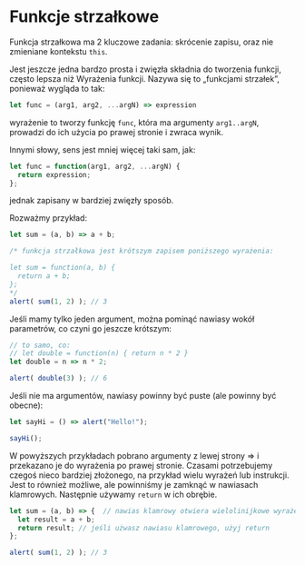 # Funkcje strzałkowe

Funkcja strzałkowa ma 2 kluczowe zadania: skrócenie zapisu,
oraz nie zmieniane kontekstu `this`.

Jest jeszcze jedna bardzo prosta i zwięzła składnia do tworzenia funkcji, często
lepsza niż Wyrażenia funkcji. Nazywa się to „funkcjami strzałek”,
ponieważ wygląda to tak:

```js
let func = (arg1, arg2, ...argN) => expression
```

wyrażenie to tworzy funkcję `func`, która ma argumenty `arg1..argN`, prowadzi
do ich użycia po prawej stronie i zwraca wynik.

Innymi słowy, sens jest mniej więcej taki sam, jak:

```js
let func = function(arg1, arg2, ...argN) {
  return expression;
};
```

jednak zapisany w bardziej zwięzły sposób.

Rozważmy przykład:

```js
let sum = (a, b) => a + b;

/* funkcja strzałkowa jest krótszym zapisem poniższego wyrażenia:

let sum = function(a, b) {
  return a + b;
};
*/
alert( sum(1, 2) ); // 3

```

Jeśli mamy tylko jeden argument, można pominąć nawiasy wokół parametrów,
 co czyni go jeszcze krótszym:

```js
// to samo, co:
// let double = function(n) { return n * 2 }
let double = n => n * 2;

alert( double(3) ); // 6
```

Jeśli nie ma argumentów, nawiasy powinny być puste (ale powinny być obecne):

```js
let sayHi = () => alert("Hello!");

sayHi();
```

W powyższych przykładach pobrano argumenty z lewej strony => i przekazano je
do wyrażenia po prawej stronie. Czasami potrzebujemy czegoś nieco bardziej złożonego,
na przykład wielu wyrażeń lub instrukcji. Jest to również możliwe, ale powinniśmy
je zamknąć w nawiasach klamrowych. Następnie używamy `return` w ich obrębie.

```js
let sum = (a, b) => {  // nawias klamrowy otwiera wielolinijkowe wyrażenie
  let result = a + b;
  return result; // jeśli użwasz nawiasu klamrowego, użyj return
};

alert( sum(1, 2) ); // 3
```
